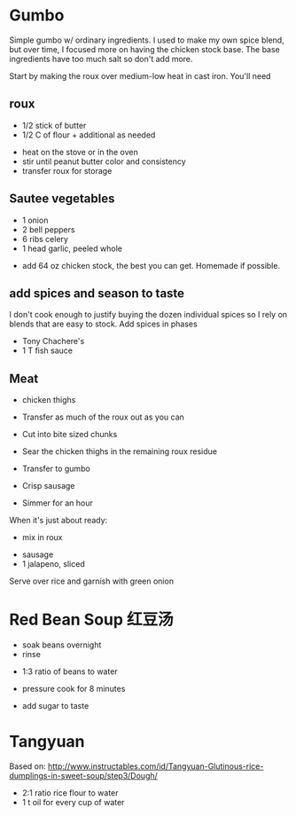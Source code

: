 # Gumbo

Simple gumbo w/ ordinary ingredients. I used to make my own spice blend, but over time, I focused more on having the chicken stock base. The base ingredients have too much salt so don't add more.

Start by making the roux over medium-low heat in cast iron. You'll need 

## roux
+ 1/2 stick of butter
+ 1/2 C of flour + additional as needed
- heat on the stove or in the oven
- stir until peanut butter color and consistency
- transfer roux for storage

## Sautee vegetables
+ 1 onion
+ 2 bell peppers
+ 6 ribs celery
+ 1 head garlic, peeled whole
- add 64 oz chicken stock, the best you can get. Homemade if possible.

## add spices and season to taste

I don't cook enough to justify buying the dozen individual spices so I rely on blends that are easy to stock. Add spices in phases

+ Tony Chachere's
+ 1 T fish sauce

## Meat

+ chicken thighs
- Transfer as much of the roux out as you can
- Cut into bite sized chunks
- Sear the chicken thighs in the remaining roux residue
- Transfer to gumbo
- Crisp sausage

- Simmer for an hour

When it's just about ready:

- mix in roux
+ sausage
+ 1 jalapeno, sliced

Serve over rice and garnish with green onion


# Red Bean Soup 红豆汤

  - soak beans overnight
  - rinse
  + 1:3 ratio of beans to water
  - pressure cook for 8 minutes
  + add sugar to taste

# Tangyuan

Based on: http://www.instructables.com/id/Tangyuan-Glutinous-rice-dumplings-in-sweet-soup/step3/Dough/

  + 2:1 ratio rice flour to water
  + 1 t oil for every cup of water
